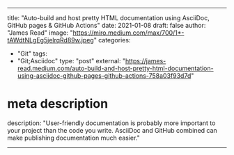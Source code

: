 
--- 

title: "Auto-build and host pretty HTML documentation using AsciiDoc, GitHub pages & GitHub Actions"
date: 2021-01-08
draft: false
author: "James Read"
image: "https://miro.medium.com/max/700/1*-tAWdtNLgEg5jelrqRd89w.jpeg"
categories:
- "Git"
tags:
- "Git;Asciidoc"
type: "post"
external: "https://james-read.medium.com/auto-build-and-host-pretty-html-documentation-using-asciidoc-github-pages-github-actions-758a03f93d7d"
# meta description
description: "User-friendly documentation is probably more important to your project than the code you write. AsciiDoc and GitHub combined can make publishing documentation much easier."

---

